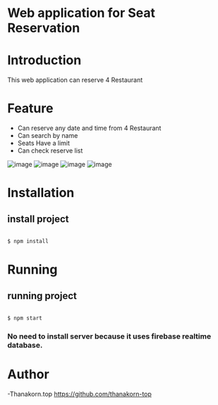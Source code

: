 # Web application for Seat Reservation 

# Introduction

This web application can reserve 4 Restaurant

# Feature
- Can reserve any date and time from 4 Restaurant
- Can search by name
- Seats Have a limit
- Can check reserve list

![image](https://imgur.com/C3bTfGC.jpg)
![image](https://imgur.com/mxTiivE.jpg)
![image](https://imgur.com/8qoztqu.jpg)
![image](https://imgur.com/7rgDnSP.jpg)

# Installation

## install project

``` bash

$ npm install

```

# Running

## running project

``` bash

$ npm start

```


### No need to install server because it uses firebase realtime database.


# Author

-Thanakorn.top https://github.com/thanakorn-top
